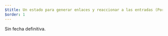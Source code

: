```yaml
---
$title: Un estado para generar enlaces y reaccionar a las entradas (Por definir)
$order: 1
---
```


Sin fecha definitiva.
